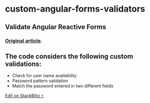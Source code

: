 # custom-angular-forms-validators

## Validate Angular Reactive Forms
### [Original article](https://www.freecodecamp.org/news/how-to-validate-angular-reactive-forms/).

## The code considers the following custom validations:

* Check for user name availability
* Password pattern validation
* Match the password entered in two different fields

[Edit on StackBlitz ⚡️](https://stackblitz.com/edit/angular-ivy-yyuxpb)
